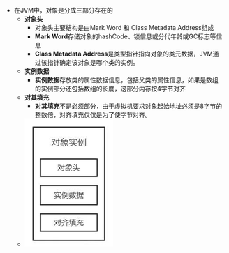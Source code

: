 - 在JVM中，对象是分成三部分存在的
	- **对象头**
		- 对象头主要结构是由Mark Word 和 Class Metadata Address组成
		- **Mark Word**存储对象的hashCode、锁信息或分代年龄或GC标志等信息
		- **Class Metadata Address**是类型指针指向对象的类元数据，JVM通过该指针确定该对象是哪个类的实例。
	- **实例数据**
		- **实例数据**存放类的属性数据信息，包括父类的属性信息，如果是数组的实例部分还包括数组的长度，这部分内存按4字节对齐
	- **对其填充**
		- **对其填充**不是必须部分，由于虚拟机要求对象起始地址必须是8字节的整数倍，对齐填充仅仅是为了使字节对齐。
	- ![200](attachments/Pasted%20image%2020230221173418.png)

